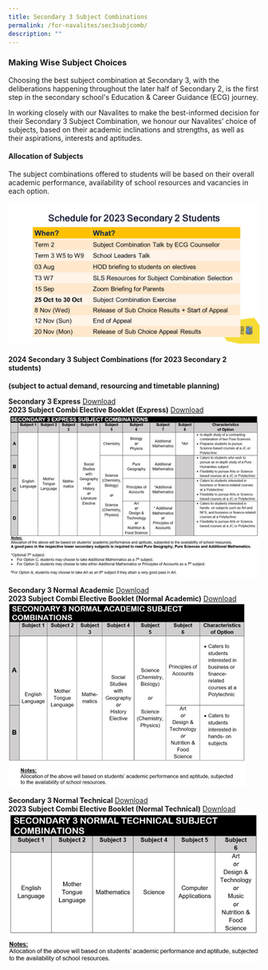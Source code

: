 ```yaml
---
title: Secondary 3 Subject Combinations
permalink: /for-navalites/sec3subjcomb/
description: ""
---
```

### Making Wise Subject Choices

Choosing the best subject combination at Secondary 3, with the deliberations happening throughout the later half of Secondary 2, is the first step in the secondary school's Education &amp; Career Guidance (ECG) journey. 

In working closely with our Navalites to make the best-informed decision for their Secondary 3 Subject Combination, we honour our Navalites’ choice of subjects, based on their academic inclinations and strengths, as well as their aspirations, interests and aptitudes.

#### Allocation of Subjects
The subject combinations offered to students will be based on their overall academic performance, availability of school resources and vacancies in each option. 

![](/images/2024%20subject%20combination%20overview.jpg)



#### 2024 Secondary 3 Subject Combinations (for 2023 Secondary 2 students) 
**(subject to actual demand, resourcing and timetable planning)**

**Secondary 3 Express** <a href="/files/Su%20combi/Sec3EX.pdf">Download</a>    
**2023 Subject Combi Elective Booklet** **(Express)** [Download](/files/2023%20subject%20combi%20elective%20booklet%20(express).pdf)
![](/images/Picture5.jpg)


**Secondary 3 Normal Academic** <a href="/files/Su%20combi/Sec3NA.pdf">Download</a>  
**2023 Subject Combi Elective Booklet (Normal Academic)** [Download](/files/2023%20subject%20combi%20elective%20booklet%20(normal%20academic).pdf)
![](/images/Picture6.png)


**Secondary 3 Normal Technical** <a href="/files/Su%20combi/Sec3NT.pdf">Download</a>  
**2023 Subject Combi Elective Booklet (Normal Technical)** [Download](/files/2023%20subject%20combi%20elective%20booklet%20(normal%20technical).pdf)
![](/images/Picture7.png)